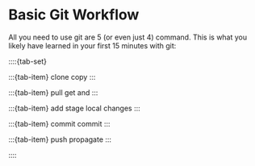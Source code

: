 # Basic Git Workflow

All you need to use git are 5 (or even just 4) command.
This is what you likely have learned in your first 15 minutes with git:

::::{tab-set}

:::{tab-item} clone
copy
:::

:::{tab-item} pull
get and 
:::

:::{tab-item} add
stage local changes
:::

:::{tab-item} commit
commit
:::

:::{tab-item} push
propagate
:::

::::
